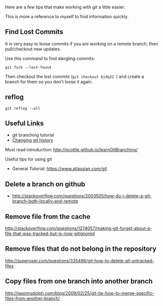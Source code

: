 Here are a few tips that make working with git a little easier.

This is more a reference to myself to find information quickly.

## Find Lost Commits

It is very easy to loose commits if you are working on a remote branch, then pull/checkout new updates.

Use this command to find dangling commits:

```
git fsck --lost-found
```

Then checkout the lost commits (```git checkout 6jdq32 ```) and create a branch for them so you don't loose it again.

## reflog

```
git reflog --all
```


## Useful Links

- git branching tutorial
- [Changing git history](http://justinhileman.info/article/changing-history/)

Must read introduction: http://pcottle.github.io/learnGitBranching/

Useful tips for using git

- General Tutorial: https://www.atlassian.com/git

## Delete a branch on github

- http://stackoverflow.com/questions/2003505/how-do-i-delete-a-git-branch-both-locally-and-remote

## Remove file from the cache

http://stackoverflow.com/questions/1274057/making-git-forget-about-a-file-that-was-tracked-but-is-now-gitignored

## Remove files that do not belong in the repository

http://superuser.com/questions/335496/git-how-to-delete-all-untracked-files

## Copy files from one branch into another branch

http://jasonrudolph.com/blog/2009/02/25/git-tip-how-to-merge-specific-files-from-another-branch/